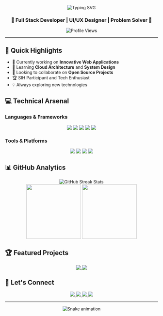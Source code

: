 <div align="center">
  <img src="https://readme-typing-svg.herokuapp.com?font=Fira+Code&weight=500&size=40&pause=1000&color=6AD3F7&center=true&vCenter=true&width=435&lines=Hi%2C+I'm+Sanniv!+%F0%9F%91%8B;Welcome+to+my+Profile!" alt="Typing SVG" />
</div>

<h3 align="center">🚀 Full Stack Developer | UI/UX Designer | Problem Solver 🚀</h3>

<div align="center">
  <img src="https://komarev.com/ghpvc/?username=sanniv0&style=for-the-badge&color=blue" alt="Profile Views"/>
</div>

---

## 🎯 Quick Highlights

- 🔭 Currently working on **Innovative Web Applications**
- 🌱 Learning **Cloud Architecture** and **System Design**
- 👯 Looking to collaborate on **Open Source Projects**
- 🏆 SIH Participant and Tech Enthusiast
- 💡 Always exploring new technologies

## 💻 Technical Arsenal

### Languages & Frameworks
<div align="center">
  <img src="https://img.shields.io/badge/JavaScript-F7DF1E?style=for-the-badge&logo=javascript&logoColor=black" />
  <img src="https://img.shields.io/badge/TypeScript-007ACC?style=for-the-badge&logo=typescript&logoColor=white" />
  <img src="https://img.shields.io/badge/React-20232A?style=for-the-badge&logo=react&logoColor=61DAFB" />
  <img src="https://img.shields.io/badge/Java-ED8B00?style=for-the-badge&logo=java&logoColor=white" />
  <img src="https://img.shields.io/badge/Python-3776AB?style=for-the-badge&logo=python&logoColor=white" />
</div>

### Tools & Platforms
<div align="center">
  <img src="https://img.shields.io/badge/Git-F05032?style=for-the-badge&logo=git&logoColor=white" />
  <img src="https://img.shields.io/badge/Docker-2CA5E0?style=for-the-badge&logo=docker&logoColor=white" />
  <img src="https://img.shields.io/badge/Figma-F24E1E?style=for-the-badge&logo=figma&logoColor=white" />
  <img src="https://img.shields.io/badge/VS_Code-0078D4?style=for-the-badge&logo=visual%20studio%20code&logoColor=white" />
</div>

## 📊 GitHub Analytics

<div align="center">
  <img src="https://github-readme-streak-stats.herokuapp.com/?user=sanniv0&theme=tokyonight" alt="GitHub Streak Stats" />
</div>

<div align="center">
  <img height="180em" src="https://github-readme-stats.vercel.app/api?username=sanniv0&show_icons=true&theme=tokyonight&include_all_commits=true&count_private=true"/>
  <img height="180em" src="https://github-readme-stats.vercel.app/api/top-langs/?username=sanniv0&layout=compact&langs_count=8&theme=tokyonight"/>
</div>

## 🏆 Featured Projects

<div align="center">
  <a href="https://github.com/sanniv0/project-1">
    <img align="center" src="https://github-readme-stats.vercel.app/api/pin/?username=sanniv0&repo=project-1&theme=tokyonight" />
  </a>
  <a href="https://github.com/sanniv0/project-2">
    <img align="center" src="https://github-readme-stats.vercel.app/api/pin/?username=sanniv0&repo=project-2&theme=tokyonight" />
  </a>
</div>

## 🤝 Let's Connect

<div align="center">
  <a href="https://linkedin.com/in/sanniv0">
    <img src="https://img.shields.io/badge/LinkedIn-0077B5?style=for-the-badge&logo=linkedin&logoColor=white" />
  </a>
  <a href="https://twitter.com/sanniv0">
    <img src="https://img.shields.io/badge/Twitter-1DA1F2?style=for-the-badge&logo=twitter&logoColor=white" />
  </a>
  <a href="mailto:your.email@example.com">
    <img src="https://img.shields.io/badge/Email-D14836?style=for-the-badge&logo=gmail&logoColor=white" />
  </a>
  <a href="https://sanniv0.dev">
    <img src="https://img.shields.io/badge/Portfolio-000000?style=for-the-badge&logo=About.me&logoColor=white" />
  </a>
</div>

---

<div align="center">
  <img src="https://github.com/sanniv0/sanniv0/blob/output/github-contribution-grid-snake.svg" alt="Snake animation" />
</div>
